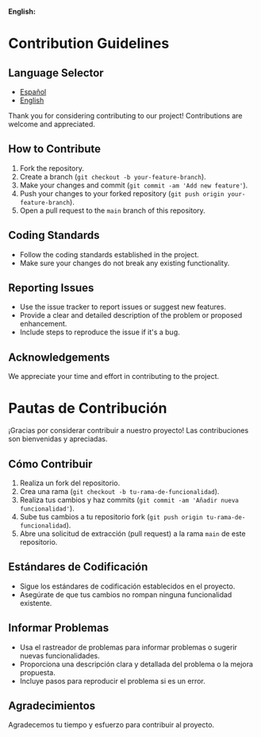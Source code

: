 **English:**

# Contribution Guidelines

## Language Selector

- [Español](#pautas-de-contribución)
- [English](#contribution-guidelines)

Thank you for considering contributing to our project! Contributions are welcome and appreciated.

## How to Contribute

1. Fork the repository.
2. Create a branch (`git checkout -b your-feature-branch`).
3. Make your changes and commit (`git commit -am 'Add new feature'`).
4. Push your changes to your forked repository (`git push origin your-feature-branch`).
5. Open a pull request to the `main` branch of this repository.

## Coding Standards

- Follow the coding standards established in the project.
- Make sure your changes do not break any existing functionality.

## Reporting Issues

- Use the issue tracker to report issues or suggest new features.
- Provide a clear and detailed description of the problem or proposed enhancement.
- Include steps to reproduce the issue if it's a bug.

## Acknowledgements

We appreciate your time and effort in contributing to the project.

# Pautas de Contribución

¡Gracias por considerar contribuir a nuestro proyecto! Las contribuciones son bienvenidas y apreciadas.

## Cómo Contribuir

1. Realiza un fork del repositorio.
2. Crea una rama (`git checkout -b tu-rama-de-funcionalidad`).
3. Realiza tus cambios y haz commits (`git commit -am 'Añadir nueva funcionalidad'`).
4. Sube tus cambios a tu repositorio fork (`git push origin tu-rama-de-funcionalidad`).
5. Abre una solicitud de extracción (pull request) a la rama `main` de este repositorio.

## Estándares de Codificación

- Sigue los estándares de codificación establecidos en el proyecto.
- Asegúrate de que tus cambios no rompan ninguna funcionalidad existente.

## Informar Problemas

- Usa el rastreador de problemas para informar problemas o sugerir nuevas funcionalidades.
- Proporciona una descripción clara y detallada del problema o la mejora propuesta.
- Incluye pasos para reproducir el problema si es un error.

## Agradecimientos

Agradecemos tu tiempo y esfuerzo para contribuir al proyecto.
